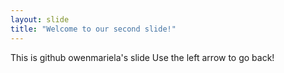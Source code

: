 ```yaml
---
layout: slide
title: "Welcome to our second slide!"
---
```

This is github owenmariela's slide
Use the left arrow to go back!